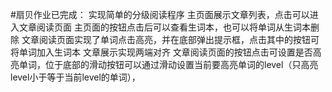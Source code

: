 #扇贝作业已完成：
     实现简单的分级阅读程序
     主页面展示文章列表，点击可以进入文章阅读页面
     主页面的按钮点击后可以查看生词本，也可以将单词从生词本删除
     文章阅读页面实现了单词点击高亮，并在底部弹出提示框，点击其中的按钮可将单词加入生词本
     文章展示实现两端对齐
     文章阅读页面的按钮点击可设置是否高亮单词，位于底部的滑动按钮可以通过滑动设置当前要高亮单词的level（只高亮level小于等于当前level的单词），
